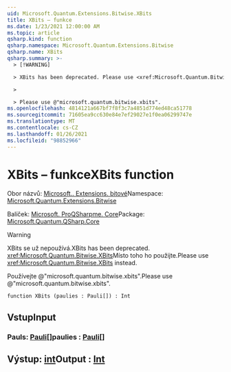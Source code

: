 ```yaml
---
uid: Microsoft.Quantum.Extensions.Bitwise.XBits
title: XBits – funkce
ms.date: 1/23/2021 12:00:00 AM
ms.topic: article
qsharp.kind: function
qsharp.namespace: Microsoft.Quantum.Extensions.Bitwise
qsharp.name: XBits
qsharp.summary: >-
  > [!WARNING]

  > XBits has been deprecated. Please use <xref:Microsoft.Quantum.Bitwise.XBits> instead.

  >

  > Please use @"microsoft.quantum.bitwise.xbits".
ms.openlocfilehash: 4814121a667bf7f8f3c7a4851d774ed48ca51778
ms.sourcegitcommit: 71605ea9cc630e84e7ef29027e1f0ea06299747e
ms.translationtype: MT
ms.contentlocale: cs-CZ
ms.lasthandoff: 01/26/2021
ms.locfileid: "98852966"
---
```

# <a name="xbits-function"></a><span data-ttu-id="9b180-102">XBits – funkce</span><span class="sxs-lookup"><span data-stu-id="9b180-102">XBits function</span></span>

<span data-ttu-id="9b180-103">Obor názvů: [Microsoft.. Extensions. bitové](xref:Microsoft.Quantum.Extensions.Bitwise)</span><span class="sxs-lookup"><span data-stu-id="9b180-103">Namespace: [Microsoft.Quantum.Extensions.Bitwise](xref:Microsoft.Quantum.Extensions.Bitwise)</span></span>

<span data-ttu-id="9b180-104">Balíček: [Microsoft. ProQSharpme. Core](https://nuget.org/packages/Microsoft.Quantum.QSharp.Core)</span><span class="sxs-lookup"><span data-stu-id="9b180-104">Package: [Microsoft.Quantum.QSharp.Core](https://nuget.org/packages/Microsoft.Quantum.QSharp.Core)</span></span>


> [!WARNING]
> <span data-ttu-id="9b180-105">XBits se už nepoužívá.</span><span class="sxs-lookup"><span data-stu-id="9b180-105">XBits has been deprecated.</span></span> <span data-ttu-id="9b180-106"><xref:Microsoft.Quantum.Bitwise.XBits>Místo toho ho použijte.</span><span class="sxs-lookup"><span data-stu-id="9b180-106">Please use <xref:Microsoft.Quantum.Bitwise.XBits> instead.</span></span>
>
> <span data-ttu-id="9b180-107">Používejte @"microsoft.quantum.bitwise.xbits".</span><span class="sxs-lookup"><span data-stu-id="9b180-107">Please use @"microsoft.quantum.bitwise.xbits".</span></span>



```qsharp
function XBits (paulies : Pauli[]) : Int
```


## <a name="input"></a><span data-ttu-id="9b180-108">Vstup</span><span class="sxs-lookup"><span data-stu-id="9b180-108">Input</span></span>

### <a name="paulies--pauli"></a><span data-ttu-id="9b180-109">Pauls: [Pauli](xref:microsoft.quantum.lang-ref.pauli)[]</span><span class="sxs-lookup"><span data-stu-id="9b180-109">paulies : [Pauli](xref:microsoft.quantum.lang-ref.pauli)[]</span></span>





## <a name="output--int"></a><span data-ttu-id="9b180-110">Výstup: [int](xref:microsoft.quantum.lang-ref.int)</span><span class="sxs-lookup"><span data-stu-id="9b180-110">Output : [Int](xref:microsoft.quantum.lang-ref.int)</span></span>

